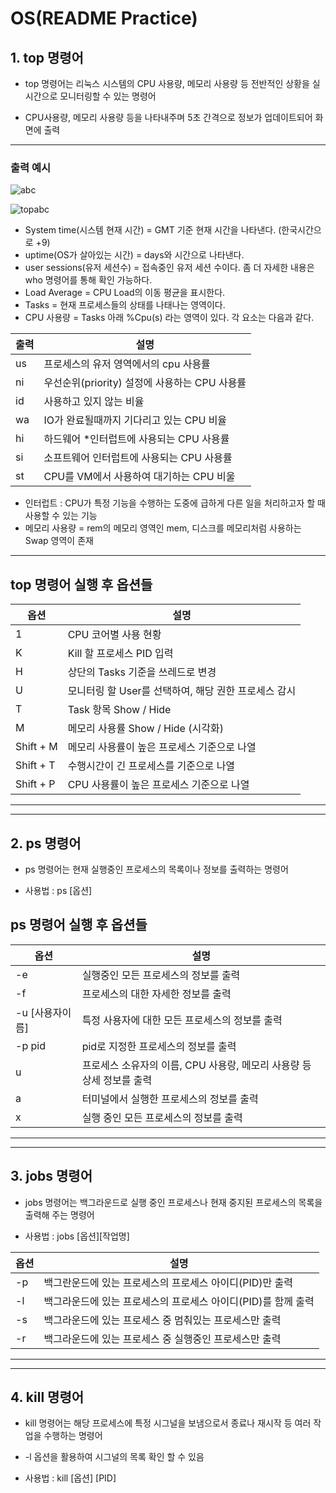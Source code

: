 # OS(README Practice)

## 1. top 명령어

* top 명령어는 리눅스 시스템의 CPU 사용량, 메모리 사용량 등 전반적인 상황을 실시간으로 모니터링할 수 있는 명령어

* CPU사용량, 메모리 사용량 등을 나타내주며 5초 간격으로 정보가 업데이트되어 화면에 출력     
***
             
### 출력 예시
![abc](https://github.com/dla73933/OSPractice/assets/48951338/a6e231f7-fbda-4fd5-b1dd-ea6d8fbabf5e)


![topabc](https://github.com/dla73933/OSPractice/assets/48951338/a42df2d8-42e4-436c-af56-4a0ac2910cbc)


* System time(시스템 현재 시간) = GMT 기준 현재 시간을 나타낸다. (한국시간으로 +9)
* uptime(OS가 살아있는 시간) = days와 시간으로 나타낸다.
* user sessions(유저 세션수) = 접속중인 유저 세션 수이다. 좀 더 자세한 내용은 who 명령어를 통해 확인 가능하다.
* Load Average = CPU Load의 이동 평균을 표시한다. 
* Tasks = 현재 프로세스들의 상태를 나태나는 영역이다.
* CPU 사용량 = Tasks 아래 %Cpu(s) 라는 영역이 있다. 각 요소는 다음과 같다.

| 출력 | 설명 |
| ------------ | ------------- |
| us | 프로세스의 유저 영역에서의 cpu 사용률 |
| ni | 우선순위(priority) 설정에 사용하는 CPU 사용률  |
| id | 사용하고 있지 않는 비율  |
| wa | IO가 완료될때까지 기다리고 있는 CPU 비율 |
| hi | 하드웨어 *인터럽트에 사용되는 CPU 사용률  |
| si | 소프트웨어 인터럽트에 사용되는 CPU 사용률  |
| st | CPU를 VM에서 사용하여 대기하는 CPU 비울  |


* 인터럽트 : CPU가 특정 기능을 수행하는 도중에 급하게 다른 일을 처리하고자 할 때 사용할 수 있는 기능
* 메모리 사용량 = rem의 메모리 영역인 mem, 디스크를 메모리처럼 사용하는 Swap 영역이 존재
  
***

## top 명령어 실행 후 옵션들

| 옵션 | 설명 |
| ------ | ----- |
| 1 | CPU 코어별 사용 현황  |
| K | Kill 할 프로세스 PID 입력  |
| H | 상단의 Tasks 기준을 쓰레드로 변경 |
| U | 모니터링 할 User를 선택하여, 해당 권한 프로세스 감시  |
| T | Task 항목 Show / Hide  |
| M | 메모리 사용률 Show / Hide (시각화)  |
| Shift + M | 메모리 사용률이 높은 프로세스 기준으로 나열  |
| Shift + T | 수행시간이 긴 프로세스를 기준으로 나열 |
| Shift + P | CPU 사용률이 높은 프로세스 기준으로 나열  |


***
***

## 2. ps 명령어

* ps 명령어는 현재 실행중인 프로세스의 목록이나 정보를 출력하는 명령어

* 사용법 : ps [옵션]
  
## ps 명령어 실행 후 옵션들

| 옵션 | 설명 |
| ------ | ----- |
| -e | 실행중인 모든 프로세스의 정보를 출력  |
| -f | 프로세스의 대한 자세한 정보를 출력  |
| -u [사용자이름] | 특정 사용자에 대한 모든 프로세스의 정보를 출력 |
| -p pid | pid로 지정한 프로세스의 정보를 출력  |
| u | 프로세스 소유자의 이름, CPU 사용랑, 메모리 사용량 등 상세 정보를 출력  |
| a | 터미널에서 실행한 프로세스의 정보를 출력  |
| x | 실행 중인 모든 프로세스의 정보를 출력  |

***
***

## 3. jobs 명령어

* jobs 명령어는 백그라운드로 실행 중인 프로세스나 현재 중지된 프로세스의 목록을 출력해 주는 명령어

* 사용법 : jobs [옵션][작업명]


| 옵션 | 설명 |
| ------ | ----- |
| -p | 백그란운드에 있는 프로세스의 프로세스 아이디(PID)만 출력  |
| -l | 백그라운드에 있는 프로세스의 프로세스 아이디(PID)를 함께 출력  |
| -s  | 백그라운드에 있는 프로세스 중 멈춰있는 프로세스만 출력 |
| -r  | 백그라운드에 있는 프로세스 중 실행중인 프로세스만 출력  |

***
***

## 4. kill 명령어

* kill 명령어는 해당 프로세스에 특정 시그널을 보냄으로서 종료나 재시작 등 여러 작업을 수행하는 명령어
* -l 옵션을 활용하여 시그널의 목록 확인 할 수 있음
  
* 사용법 : kill [옵션] [PID]



	
	
	












	
	
